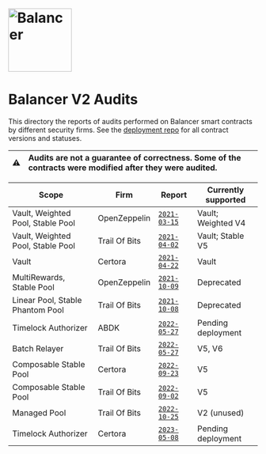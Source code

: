 # <img src="../logo.svg" alt="Balancer" height="128px">

# Balancer V2 Audits

This directory the reports of audits performed on Balancer smart contracts by different security firms.
See the [deployment repo](https://github.com/balancer/balancer-deployments) for all contract versions and statuses.

| :warning: | Audits are not a guarantee of correctness. Some of the contracts were modified after they were audited.      |
| --------- | :----------------------------------------------------------------------------------------------------------- |

| Scope                             | Firm          | Report                                         | Currently supported |
| --------------------------------- | ------------- | ---------------------------------------------- | ------------------- |
| Vault, Weighted Pool, Stable Pool | OpenZeppelin  | [`2021-03-15`](./openzeppelin/2021-03-15.pdf)  | Vault; Weighted V4  |
| Vault, Weighted Pool, Stable Pool | Trail Of Bits | [`2021-04-02`](./trail-of-bits/2021-04-02.pdf) | Vault; Stable V5    |
| Vault                             | Certora       | [`2021-04-22`](./certora/2021-04-22.pdf)       | Vault               |
| MultiRewards, Stable Pool         | OpenZeppelin  | [`2021-10-09`](./openzeppelin/2021-10-09.pdf)  | Deprecated          |
| Linear Pool, Stable Phantom Pool  | Trail Of Bits | [`2021-10-08`](./trail-of-bits/2021-10-08.pdf) | Deprecated          |
| Timelock Authorizer               | ABDK          | [`2022-05-27`](./abdk/2022-05-27.pdf)          | Pending deployment  |
| Batch Relayer                     | Trail Of Bits | [`2022-05-27`](./trail-of-bits/2022-05-27.pdf) | V5, V6              |
| Composable Stable Pool            | Certora       | [`2022-09-23`](./certora/2022-09-23.pdf)       | V5                  |
| Composable Stable Pool            | Trail Of Bits | [`2022-09-02`](./trail-of-bits/2022-09-02.pdf) | V5                  |
| Managed Pool                      | Trail Of Bits | [`2022-10-25`](./trail-of-bits/2022-10-25.pdf) | V2 (unused)         |
| Timelock Authorizer               | Certora       | [`2023-05-08`](./certora/2023-05-08.pdf)       | Pending deployment  |
